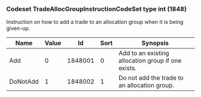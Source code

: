 ### Codeset TradeAllocGroupInstructionCodeSet type int (1848)

Instruction on how to add a trade to an allocation group when it is being given-up.

| Name     | Value | Id      | Sort | Synopsis                                           |
|----------|-------|---------|------|----------------------------------------------------|
| Add      | 0     | 1848001 | 0    | Add to an existing allocation group if one exists. |
| DoNotAdd | 1     | 1848002 | 1    | Do not add the trade to an allocation group.       |

